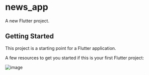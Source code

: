 # news_app

A new Flutter project.

## Getting Started

This project is a starting point for a Flutter application.

A few resources to get you started if this is your first Flutter project:

![image](https://github.com/user-attachments/assets/038ddb74-1787-4718-8b37-a8d31958bd9a)



